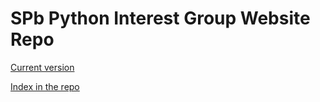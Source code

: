 # SPb Python Interest Group Website Repo

[Current version](http://spbpython.guru/)

[Index in the repo](/index.md)
